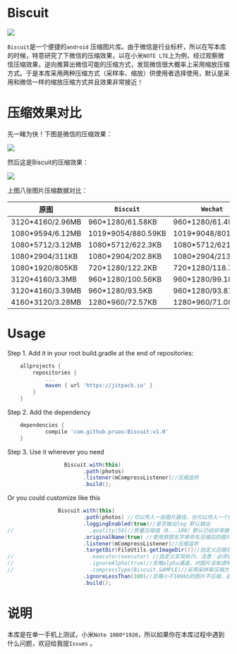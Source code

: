 # Biscuit
[![](https://jitpack.io/v/pruas/Biscuit.svg)](https://jitpack.io/#pruas/Biscuit)

`Biscuit`是一个便捷的`android` 压缩图片库。由于微信是行业标杆，所以在写本库的时候，特意研究了下微信的压缩效果，以在小米`NOTE LTE`上为例，经过观察微信压缩效果，逆向推算出微信可能的压缩方式，发现微信很大概率上采用缩放压缩方式。于是本库采用两种压缩方式（采样率、缩放）供使用者选择使用，默认是采用和微信一样的缩放压缩方式并且效果非常接近！

# 压缩效果对比

先一睹为快！下图是微信的压缩效果：

![](https://github.com/pruas/Biscuit/blob/master/wechat_compressed.png)

然后这是Biscuit的压缩效果：

![](https://github.com/pruas/Biscuit/blob/master/biscuit_compressed.png)

上图八张图片压缩数据对比：

原图 | `Biscuit` | `Wechat`
---- | ------ | ------
3120*4160/2.96MB|960*1280/61.58KB|960*1280/61.49KB
1080*9594/6.12MB|1019*9054/880.59KB|1019*9048/801.13KB
1080*5712/3.12MB|1080*5712/622.3KB|1080*5712/621.7KB
1080*2904/311KB|1080*2904/202.8KB|1080*2904/213.24KB
1080*1920/805KB|720*1280/122.2KB|720*1280/118.7KB
3120*4160/3.3MB|960*1280/100.56KB|960*1280/99.18KB
3120*4160/3.39MB|960*1280/93.5KB|960*1280/93.87KB
4160*3120/3.28MB|1280*960/72.57KB|1280*960/71.08KB

# Usage
Step 1. Add it in your root build.gradle at the end of repositories:
```gradle
	allprojects {
		repositories {
			...
			maven { url 'https://jitpack.io' }
		}
	}
```
Step 2. Add the dependency
```gradle
	dependencies {
	        compile 'com.github.pruas:Biscuit:v1.0'
	}
```
Step 3. Use it wherever you need
```java
                  Biscuit.with(this)
                        .path(photos)
                        .listener(mCompressListener)//压缩监听
                        .build();
```
Or you could customize like this
```java
                Biscuit.with(this)
                        .path(photos) //可以传入一张图片路径，也可以传入一个图片路径列表
                        .loggingEnabled(true)//是否输出log 默认输出
//                        .quality(50)//质量压缩值（0...100）默认已经非常接近微信，所以没特殊需求可以不用自定义
                        .originalName(true) //使用原图名字来命名压缩后的图片，默认不使用原图名字,随机图片名字
                        .listener(mCompressListener)//压缩监听
                        .targetDir(FileUtils.getImageDir())//自定义压缩保存路径
//                        .executor(executor) //自定义实现执行，注意：必须在子线程中执行 默认使用AsyncTask线程池执行
//                        .ignoreAlpha(true)//忽略alpha通道，对图片没有透明度要求可以这么做，默认不忽略。
//                        .compressType(Biscuit.SAMPLE)//采用采样率压缩方式，默认是使用缩放压缩方式，也就是和微信的一样。
                        .ignoreLessThan(100)//忽略小于100kb的图片不压缩，返回原图路径
                        .build();
```
# 说明
本库是在单一手机上测试，小米`Note 1080*1920`，所以如果你在本库过程中遇到什么问题，欢迎给我提`Issues` 。
